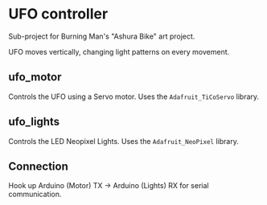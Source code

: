 # UFO controller
Sub-project for Burning Man's "Ashura Bike" art project.

UFO moves vertically, changing light patterns on every movement.

## ufo_motor
Controls the UFO using a Servo motor. Uses the `Adafruit_TiCoServo` library.

## ufo_lights
Controls the LED Neopixel Lights. Uses the `Adafruit_NeoPixel` library.

## Connection
Hook up Arduino (Motor) TX -> Arduino (Lights) RX for serial communication.
